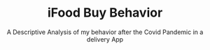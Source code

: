 <h1 align="center">iFood Buy Behavior</h1>
  <p align="center">A Descriptive Analysis of my behavior after the Covid Pandemic in a delivery App</p>

